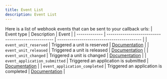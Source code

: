 ```yaml
---
title: Event List
description: Event List
---
```


Here is a list of webhook events that can be sent to your callback urls:
| Event type    | Description                                         | Event                                    |
| ------------- | --------------------------------------------------- | ------------------------------------------ |
| `event_unit_reserved`         | Triggered a unit is reserved               | [Documentation][event_unit_reserved] |
| `event_unit_released`         | Triggered a unit is released                | [Documentation][event_unit_released] |
| `event_unit_changed`         | Triggered a unit is changed                | [Documentation][event_unit_changed] |
| `event_application_submitted`         | Triggered an application is submitted                | [Documentation][event_application_submitted] |
| `event_application_completed`         | Triggered an application is completed                | [Documentation][event_application_completed] |


[event_unit_reserved]: /guides/events-and-callbacks/events/event-unit-reserved
[event_unit_released]: /guides/events-and-callbacks/events/event-unit-released
[event_unit_changed]: /guides/events-and-callbacks/events/event-unit-changed
[event_application_submitted]: /guides/events-and-callbacks/events/event-application-submitted
[event_application_completed]: /guides/events-and-callbacks/events/event-application-completed

